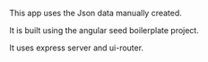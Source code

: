 This app uses the Json data manually created.

It is built using the angular seed boilerplate project.

It uses express server and ui-router.
